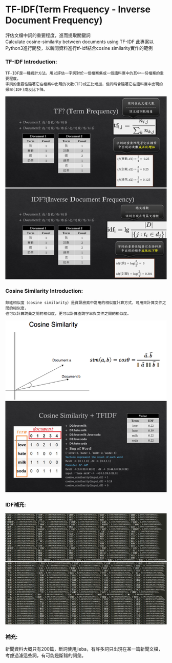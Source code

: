 # TF-IDF(Term Frequency - Inverse Document Frequency)
評估文檔中詞的重要程度，進而提取關鍵詞<br/>
Calculate cosine-similarity between documents using TF-IDF
此專案以Python3進行開發，以新聞資料進行tf-idf結合cosine similarity實作的範例
### TF-IDF Introduction:
```
TF-IDF是一種統計方法，用以評估一字詞對於一個檔案集或一個語料庫中的其中一份檔案的重要程度。
字詞的重要性隨著它在檔案中出現的次數(TF)成正比增加，但同時會隨著它在語料庫中出現的頻率(IDF)成反比下降。
```
![image](https://github.com/Larix/TF-IDF_Tutorial/blob/master/img/tf.JPG)
![image](https://github.com/Larix/TF-IDF_Tutorial/blob/master/img/idf.JPG)


### Cosine Similarity Introduction:
```
餘絃相似度（cosine similarity）是資訊檢索中常用的相似度計算方式，可用來計算文件之間的相似度，
也可以計算詞彙之間的相似度，更可以計算查詢字串與文件之間的相似度。
```
![image](https://github.com/Larix/TF-IDF_Tutorial/blob/master/img/cosine.jpg)
![image](https://github.com/Larix/TF-IDF_Tutorial/blob/master/img/cosine_similarity.JPG)


### IDF補充:

![image](https://github.com/Larix/TF-IDF_Tutorial/blob/master/img/idf_high.jpg)
![image](https://github.com/Larix/TF-IDF_Tutorial/blob/master/img/idf_low.jpg)

### 補充:
新聞資料大概只有200篇，斷詞使用jieba，有許多詞只出現在某一篇新聞文檔，考慮過濾這些詞，有可能是斷錯的詞彙。
